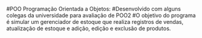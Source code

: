 #POO
Programação Orientada a Objetos:
#Desenvolvido com alguns colegas da universidade para avaliação de POO2
#O objetivo do programa é simular um gerenciador de estoque que realiza registros de vendas, atualização de estoque e adição, edição e exclusão de produtos.
